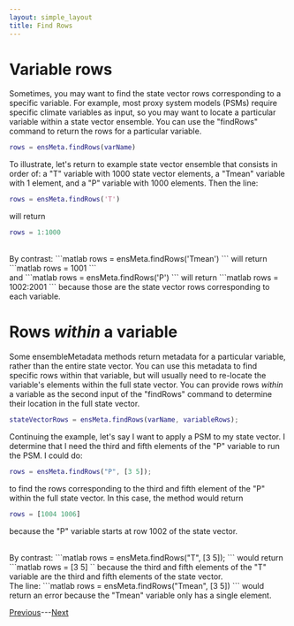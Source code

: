 ```yaml
---
layout: simple_layout
title: Find Rows
---
```


# Variable rows

Sometimes, you may want to find the state vector rows corresponding to a specific variable. For example, most proxy system models (PSMs) require specific climate variables as input, so you may want to locate a particular variable within a state vector ensemble. You can use the "findRows" command to return the rows for a particular variable.
```matlab
rows = ensMeta.findRows(varName)
```

To illustrate, let's return to example state vector ensemble that consists in order of: a "T" variable with 1000 state vector elements, a "Tmean" variable with 1 element, and a "P" variable with 1000 elements. Then the line:
```matlab
rows = ensMeta.findRows('T')
```
will return
```matlab
rows = 1:1000
```

<br>
By contrast:
```matlab
rows = ensMeta.findRows('Tmean')
```
will return
```matlab
rows = 1001
```

<br>
and
```matlab
rows = ensMeta.findRows('P')
```
will return
```matlab
rows = 1002:2001
```
because those are the state vector rows corresponding to each variable.

# Rows *within* a variable

Some ensembleMetadata methods return metadata for a particular variable, rather than the entire state vector. You can use this metadata to find specific rows within that variable, but will usually need to re-locate the variable's elements within the full state vector. You can provide rows *within* a variable as the second input of the "findRows" command to determine their location in the full state vector.
```matlab
stateVectorRows = ensMeta.findRows(varName, variableRows);
```

Continuing the example, let's say I want to apply a PSM to my state vector. I determine that I need the third and fifth elements of the "P" variable to run the PSM. I could do:
```matlab
rows = ensMeta.findRows("P", [3 5]);
```
to find the rows corresponding to the third and fifth element of the "P" within the full state vector. In this case, the method would return
```matlab
rows = [1004 1006]
```
because the "P" variable starts at row 1002 of the state vector.

<br>
By contrast:
```matlab
rows = ensMeta.findRows("T", [3 5]);
```
would return
```matlab
rows = [3 5]
``
because the third and fifth elements of the "T" variable are the third and fifth elements of the state vector.

<br>
The line:
```matlab
rows = ensMeta.findRows("Tmean", [3 5])
```
would return an error because the "Tmean" variable only has a single element.

[Previous](sizes)---[Next](variable)
